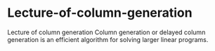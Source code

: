 # Lecture-of-column-generation
Lecture of column generation
Column generation or delayed column generation is an efficient algorithm for solving larger linear programs.
